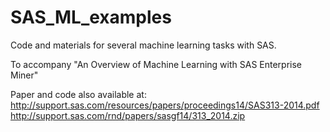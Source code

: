 SAS_ML_examples
===============

Code and materials for several machine learning tasks with SAS. 

To accompany "An Overview of Machine Learning with SAS Enterprise Miner"

Paper and code also available at:
http://support.sas.com/resources/papers/proceedings14/SAS313-2014.pdf
http://support.sas.com/rnd/papers/sasgf14/313_2014.zip

